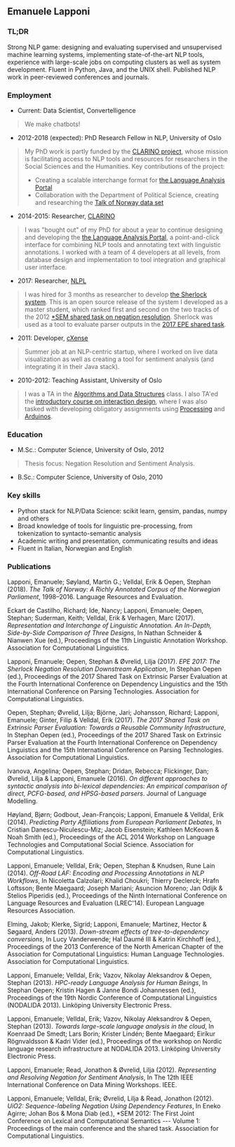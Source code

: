 ## Emanuele Lapponi

### TL;DR

Strong NLP game: designing and evaluating supervised and unsupervised machine
learning systems, implementing state-of-the-art NLP tools, experience with
large-scale jobs on computing clusters as well as system development. Fluent
in Python, Java, and the UNIX shell. Published NLP work in peer-reviewed conferences
and journals.

### Employment 

- Current: Data Scientist, Convertelligence

> We make chatbots!

- 2012-2018 (expected): PhD Research Fellow in NLP, University of Oslo

> My PhD work is partly funded by the [CLARINO project](https://clarin.w.uib.no/), whose mission is facilitating
access to NLP tools and resources for researchers in the Social Sciences and the Humanities.
Key contributions of the project:
> - Creating a scalable interchange format for [the Language Analysis Portal](lap.clarino.uio.no)
> - Collaboration with the Department of Political Science, creating and researching the [Talk of Norway data set](https://github.com/ltgoslo/talk-of-norway)

- 2014-2015: Researcher, [CLARINO](https://clarin.w.uib.no/)

> I was "bought out" of my PhD for about a year to continue designing and developing the [the Language Analysis Portal](lap.clarino.uio.no), a point-and-click interface for combining NLP tools and
annotating text with linguistic annotations. I worked with a team of 4 developers at all levels,
from database design and implementation to tool integration and graphical user interface.

- 2017: Researcher, [NLPL](https://neic.no/nlpl/)

> I was hired for 3 months as researcher to develop [the Sherlock system](https://github.com/ltgoslo/sherlock). This is an open source release of the system I developed as a master student,
which ranked first and second on the two tracks of the 2012 [\*SEM shared task on negation resolution](https://www.clips.uantwerpen.be/sem2012-st-neg/). Sherlock was used as a tool to
evaluate parser outputs in the [2017 EPE shared task](http://epe.nlpl.eu/).

- 2011: Developer, [cXense](https://www.cxense.com/)

> Summer job at an NLP-centric startup, where I worked on live data visualization as well as creating a tool for sentiment analysis (and integrating it in their Java stack).

- 2010-2012: Teaching Assistant, University of Oslo

> I was a TA in the [Algorithms and Data
Structures](http://www.uio.no/studier/emner/matnat/ifi/INF2220/) class. I also
TA'ed the [introductory course on interaction
design](http://www.uio.no/studier/emner/matnat/ifi/INF1510/), where I was also
tasked with developing obligatory assignments using [Processing](https://processing.org/) and [Arduinos](https://www.arduino.cc/).

### Education 

- M.Sc.: Computer Science, University of Oslo, 2012
> Thesis focus: Negation Resolution and Sentiment Analysis.

- B.Sc.: Computer Science, University of Oslo, 2010

### Key skills

- Python stack for NLP/Data Science: scikit learn, gensim, pandas, numpy and others
- Broad knowledge of tools for linguistic pre-processing, from tokenization to syntacto-semantic analysis
- Academic writing and presentation, communicating results and ideas
- Fluent in Italian, Norwegian and English

### Publications

Lapponi, Emanuele; Søyland, Martin G.; Velldal, Erik & Oepen, Stephan (2018). *The Talk of Norway: A Richly Annotated Corpus of the Norwegian Parliament*, 1998–2016. Language Resources and Evaluation.

Eckart de Castilho, Richard; Ide, Nancy; Lapponi, Emanuele; Oepen, Stephan; Suderman, Keith; Velldal, Erik & Verhagen, Marc (2017). *Representation and Interchange of Linguistic Annotation. An In-Depth, Side-by-Side Comparison of Three Designs*, In Nathan Schneider & Nianwen Xue (ed.),  Proceedings of the 11th Linguistic Annotation Workshop. Association for Computational Linguistics.

Lapponi, Emanuele; Oepen, Stephan & Øvrelid, Lilja (2017). *EPE 2017: The Sherlock Negation Resolution Downstream Application*, In Stephan Oepen (ed.),  Proceedings of the 2017 Shared Task on Extrinsic Parser Evaluation at the Fourth International Conference on Dependency Linguistics and the 15th International Conference on Parsing Technologies.  Association for Computational Linguistics.

Oepen, Stephan; Øvrelid, Lilja; Björne, Jari; Johansson, Richard; Lapponi, Emanuele; Ginter, Filip & Velldal, Erik (2017). *The 2017 Shared Task on Extrinsic Parser Evaluation: Towards a Reusable Community Infrastructure*, In Stephan Oepen (ed.),  Proceedings of the 2017 Shared Task on Extrinsic Parser Evaluation at the Fourth International Conference on Dependency Linguistics and the 15th International Conference on Parsing Technologies.  Association for Computational Linguistics.

Ivanova, Angelina; Oepen, Stephan; Dridan, Rebecca; Flickinger, Dan; Øvrelid, Lilja & Lapponi, Emanuele (2016). *On different approaches to syntactic analysis into bi-lexical dependencies: An empirical comparison of direct, PCFG-based, and HPSG-based parsers*. Journal of Language Modelling.

Høyland, Bjørn; Godbout, Jean-François; Lapponi, Emanuele & Velldal, Erik (2014). *Predicting Party Affiliations from European Parliament Debates*, In Cristian Danescu-Niculescu-Miz; Jacob Eisenstein; Kathleen McKeown & Noah Smith (ed.),  Proceedings of the ACL 2014 Workshop on Language Technologies and Computational Social Science.  Association for Computational Linguistics.

Lapponi, Emanuele; Velldal, Erik; Oepen, Stephan & Knudsen, Rune Lain (2014). *Off-Road LAF: Encoding and Processing Annotations in NLP Workflows*, In Nicoletta Calzolari; Khalid Choukri; Thierry Declerck; Hrafn Loftsson; Bente Maegaard; Joseph Mariani; Asuncion Moreno; Jan Odijk & Stelios Piperidis (ed.),  Proceedings of the Ninth International Conference on Language Resources and Evaluation (LREC'14).  European Language Resources Association.

Elming, Jakob; Klerke, Sigrid; Lapponi, Emanuele; Martinez, Hector & Søgaard, Anders (2013). *Down-stream effects of tree-to-dependency conversions*, In Lucy Vanderwende; Hal Daumé III & Katrin Kirchhoff (ed.),  Proceedings of the 2013 Conference of the North American Chapter of the Association for Computational Linguistics: Human Language Technologies.  Association for Computational Linguistics.

Lapponi, Emanuele; Velldal, Erik; Vazov, Nikolay Aleksandrov & Oepen, Stephan (2013). *HPC-ready Language Analysis for Human Beings*, In Stephan Oepen; Kristin Hagen & Janne Bondi Johannessen (ed.),  Proceedings of the 19th Nordic Conference of Computational Linguistics (NODALIDA 2013).  Linköping University Electronic Press.

Lapponi, Emanuele; Velldal, Erik; Vazov, Nikolay Aleksandrov & Oepen, Stephan (2013). *Towards large-scale language analysis in the cloud*, In Koenraad De Smedt; Lars Borin; Krister Lindén; Bente Maegaard; Eiríkur Rögnvaldsson & Kadri Vider (ed.),  Proceedings of the workshop on Nordic language research infrastructure at NODALIDA 2013.  Linköping University Electronic Press.

Lapponi, Emanuele; Read, Jonathon & Øvrelid, Lilja (2012). *Representing and Resolving Negation for Sentiment Analysis*, In  The 12th IEEE International Conference on Data Mining Workshops.  IEEE.

Lapponi, Emanuele; Velldal, Erik; Øvrelid, Lilja & Read, Jonathon (2012). *UiO2: Sequence-labeling Negation Using Dependency Features*, In Eneko Agirre; Johan Bos & Mona Diab (ed.), \*SEM 2012: The First Joint Conference on Lexical and Computational Semantics --- Volume 1: Proceedings of the main conference and the shared task.  Association for Computational Linguistics.
